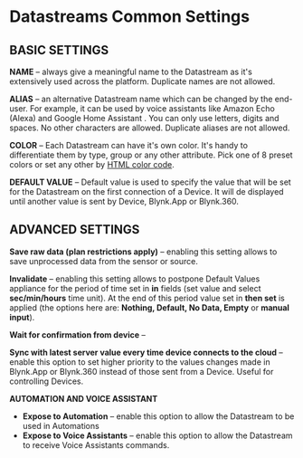 # Datastreams Common Settings

## BASIC SETTINGS

**NAME** – always give a meaningful name to the Datastream as it's extensively used across the platform. Duplicate names are not allowed.

**ALIAS** – an alternative Datastream name which can be changed by the end-user. For example, it can be used by voice assistants like Amazon Echo \(Alexa\) and Google Home Assistant . You can only use letters, digits and spaces. No other characters are allowed. Duplicate aliases are not allowed.

**COLOR** – Each Datastream can have it's own color. It's handy to differentiate them by type, group or any other attribute. Pick one of 8 preset colors or set any other by [HTML color code](https://html-color-codes.info/).

**DEFAULT VALUE** – Default value is used to specify the value that will be set for the Datastream on the first connection of a Device. It will de displayed until another value is sent by Device, Blynk.App or Blynk.360.

## ADVANCED SETTINGS

**Save raw data \(plan restrictions apply\)** – enabling this setting allows to save unprocessed data from the sensor or source.

**Invalidate** – enabling this setting allows to postpone Default Values appliance for the period of time set in **in** fields \(set value and select **sec/min/hours** time unit\). At the end of this period value set in **then set** is applied \(the options here are: **Nothing, Default, No Data, Empty** or **manual input**\).

**Wait for confirmation from device** – 

**Sync with latest server value every time device connects to the cloud** – enable this option to set higher priority to the values changes made in Blynk.App or Blynk.360 instead of those sent from a Device. Useful for controlling Devices.

**AUTOMATION AND VOICE ASSISTANT**

* **Expose to Automation** – enable this option to allow the Datastream to be used in Automations
* **Expose to Voice Assistants** – enable this option to allow the Datastream to receive Voice Assistants commands.






